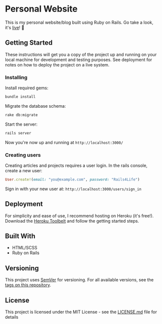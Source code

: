 # Personal Website

This is my personal website/blog built using Ruby on Rails. Go take a look, it's [live](http://montreuil.co)! 🙂

## Getting Started

These instructions will get you a copy of the project up and running on your local machine for development and testing purposes. See deployment for notes on how to deploy the project on a live system.

### Installing

Install required gems:

```sh
bundle install
```

Migrate the database schema:

```sh
rake db:migrate
```

Start the server:

```sh
rails server
```

Now you're now up and running at `http://localhost:3000/`

### Creating users

Creating articles and projects requires a user login. In the rails console, create a new user:

```ruby
User.create!(email: "you@example.com", password: "Rails4Life")
```

Sign in with your new user at: `http://localhost:3000/users/sign_in`

## Deployment

For simplicity and ease of use, I recommend hosting on Heroku (it's free!). Download the [Heroku Toolbelt](https://toolbelt.heroku.com/) and follow the getting started steps.

## Built With

* HTML/SCSS
* Ruby on Rails

## Versioning

This project uses [SemVer](http://semver.org/) for versioning. For all available versions, see the [tags on this repository](https://github.com/kanemontreuil/website/tags).

## License

This project is licensed under the MIT License - see the [LICENSE.md](LICENSE.md) file for details
